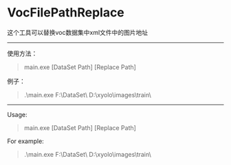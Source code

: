 # VocFilePathReplace

这个工具可以替换voc数据集中xml文件中的图片地址

***

使用方法：

> main.exe [DataSet Path] [Replace Path]

例子：

> .\main.exe F:\DataSet\ D:\xyolo\images\train\

***

Usage:

> main.exe [DataSet Path] [Replace Path]

For example:

> .\main.exe F:\DataSet\ D:\xyolo\images\train\
